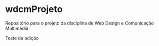 # wdcmProjeto
Repositório para o projeto da disciplina de Web Design e Comunicação Multimédia

Teste de edição 
